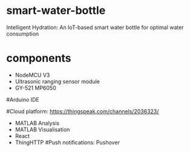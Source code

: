 # smart-water-bottle
Intelligent Hydration: An IoT-based smart water bottle for optimal water consumption
# components
- NodeMCU V3
- Ultrasonic ranging sensor module
- GY-521 MP6050

#Arduino IDE

#Cloud platform: https://thingspeak.com/channels/2036323/
  - MATLAB Analysis 
  - MATLAB Visualisation
  - React
  - ThingHTTP
#Push notifications: Pushover
